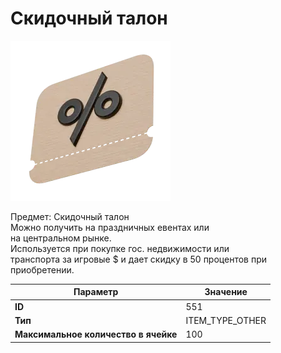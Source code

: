# Скидочный талон

![Item Image](../img/551.webp?raw=true)

Предмет: Скидочный талон<br>Можно получить на праздничных евентах или<br>на центральном рынке.<br>Используется при покупке гос. недвижимости или<br>транспорта за игровые $ и дает скидку в 50 процентов при приобретении.


| Параметр | Значение |
|----------|----------|
| **ID** | 551 |
| **Тип** | ITEM_TYPE_OTHER |
| **Максимальное количество в ячейке** | 100 |

